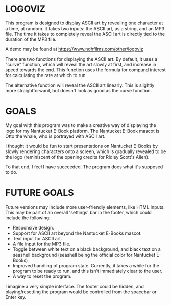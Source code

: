 # LOGOVIZ

This program is designed to display ASCII art by revealing one character 
at a time, at random. It takes two inputs: the ASCII art, as a string,
and an MP3 file. The time it takes to completely reveal the ASCII art is
directly tied to the duration of the MP3 file.

A demo may be found at https://www.ndhfilms.com/other/logoviz

There are two functions for displaying the ASCII art. By default, it uses
a "curve" function, which will reveal the art slowly at first, and increase 
in speed towards the end. This function uses the formula for compund interest
for calculating the rate at which to run.

The alternative function will reveal the ASCII art linearly. This is slightly 
more straightforward, but doesn't look as good as the curve function. 

# GOALS

My goal with this program was to make a creative way of displaying the logo
for my Nantucket E-Book platform. The Nantucket E-Book mascot is Otto the
whale, who is portrayed with ASCII art. 

I thought it would be fun to start presentations on Nantucket E-Books by 
slowly rendering characters onto a screen, which is gradually revealed to be
the logo (reminiscent of the opening credits for Ridley Scott's Alien).

To that end, I feel I have succeeded. The program does what it's supposed to do.

# FUTURE GOALS

Future versions may include more user-friendly elements, like HTML inputs. 
This may be part of an overall 'settings' bar in the footer, which could 
include the following:

- Responsive design. 
- Support for ASCII art beyond the Nantucket E-Books mascot. 
- Text input for ASCII art.
- A file input for the MP3 file.
- Toggle between white text on a black background, and black text on a seashell
background (seashell being the official color for Nantucket E-Books)
- Improved handling of program state. Currently, it takes a while for 
the program to be ready to run, and this isn't immediately clear to the user.
- A way to reset the program. 

I imagine a very simple interface. The footer could be hidden,
and playing/resetting the program would be controlled from the spacebar or 
Enter key. 